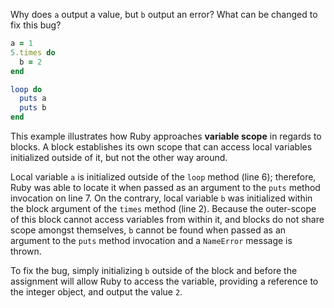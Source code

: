 Why does `a` output a value, but `b` output an error? What can be changed to fix this bug?
```Ruby
a = 1
5.times do
  b = 2
end

loop do
  puts a
  puts b
end
```
This example illustrates how Ruby approaches **variable scope** in regards to blocks. A block establishes its own scope that can access local variables initialized outside of it, but not the other way around.

Local variable `a` is initialized outside of the `loop` method (line 6); therefore, Ruby was able to locate it when passed as an argument to the `puts` method invocation on line 7. On the contrary, local variable `b` was initialized within the block argument of the `times` method (line 2). Because the outer-scope of this block cannot access variables from within it, and blocks do not share scope amongst themselves, `b` cannot be found when passed as an argument to the `puts` method invocation and a `NameError` message is thrown.

To fix the bug, simply initializing `b` outside of the block and before the assignment will allow Ruby to access the variable, providing a reference to the integer object, and output the value `2`.